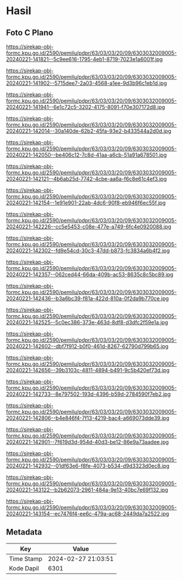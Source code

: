 # Hasil

## Foto C Plano

https://sirekap-obj-formc.kpu.go.id/2590/pemilu/pdpr/63/03/03/20/09/6303032009005-20240221-141821--5c9ee616-1795-4eb1-8719-7023e1a6001f.jpg

https://sirekap-obj-formc.kpu.go.id/2590/pemilu/pdpr/63/03/03/20/09/6303032009005-20240221-141902--5715dee7-2a03-4568-a1ee-9d3b96c1eb1d.jpg

https://sirekap-obj-formc.kpu.go.id/2590/pemilu/pdpr/63/03/03/20/09/6303032009005-20240221-141941--6e1c72c5-3202-4175-8091-f70e307172d8.jpg

https://sirekap-obj-formc.kpu.go.id/2590/pemilu/pdpr/63/03/03/20/09/6303032009005-20240221-142014--30a140de-62b2-45fa-93e2-b433544a2d0d.jpg

https://sirekap-obj-formc.kpu.go.id/2590/pemilu/pdpr/63/03/03/20/09/6303032009005-20240221-142050--be406c12-7c8d-41aa-a6cb-51a91a678501.jpg

https://sirekap-obj-formc.kpu.go.id/2590/pemilu/pdpr/63/03/03/20/09/6303032009005-20240221-142121--4b6ab25d-7742-4cbe-aa6a-f6c8e61c4ef3.jpg

https://sirekap-obj-formc.kpu.go.id/2590/pemilu/pdpr/63/03/03/20/09/6303032009005-20240221-142154--1e91e901-22ab-4dc6-90f8-eb946f6ec55f.jpg

https://sirekap-obj-formc.kpu.go.id/2590/pemilu/pdpr/63/03/03/20/09/6303032009005-20240221-142226--cc5e5453-c08e-477e-a749-6fc4e0920088.jpg

https://sirekap-obj-formc.kpu.go.id/2590/pemilu/pdpr/63/03/03/20/09/6303032009005-20240221-142302--fd9e54cd-30c3-47dd-b873-fc3834a6b4f2.jpg

https://sirekap-obj-formc.kpu.go.id/2590/pemilu/pdpr/63/03/03/20/09/6303032009005-20240221-142357--062ced44-66da-409b-ac53-8635c8c5bc89.jpg

https://sirekap-obj-formc.kpu.go.id/2590/pemilu/pdpr/63/03/03/20/09/6303032009005-20240221-142436--b3a6bc39-f81a-422d-810a-0f2da9b770ce.jpg

https://sirekap-obj-formc.kpu.go.id/2590/pemilu/pdpr/63/03/03/20/09/6303032009005-20240221-142525--5c0ec386-373e-463d-8df8-d3dfc2f59e1a.jpg

https://sirekap-obj-formc.kpu.go.id/2590/pemilu/pdpr/63/03/03/20/09/6303032009005-20240221-142602--dbf7f912-b0f0-461d-8267-62790d799b65.jpg

https://sirekap-obj-formc.kpu.go.id/2590/pemilu/pdpr/63/03/03/20/09/6303032009005-20240221-142656--39b3103c-4811-4894-b491-9c5b420ef73d.jpg

https://sirekap-obj-formc.kpu.go.id/2590/pemilu/pdpr/63/03/03/20/09/6303032009005-20240221-142733--8e797502-193d-4396-b59d-2784590f7eb2.jpg

https://sirekap-obj-formc.kpu.go.id/2590/pemilu/pdpr/63/03/03/20/09/6303032009005-20240221-142806--b4e846f4-7f13-4219-bac4-a669073dde39.jpg

https://sirekap-obj-formc.kpu.go.id/2590/pemilu/pdpr/63/03/03/20/09/6303032009005-20240221-142901--7f619d3d-954d-40d3-be12-86e9a73aadee.jpg

https://sirekap-obj-formc.kpu.go.id/2590/pemilu/pdpr/63/03/03/20/09/6303032009005-20240221-142932--01df63e6-f8fe-4073-b534-d9d3323d0ec8.jpg

https://sirekap-obj-formc.kpu.go.id/2590/pemilu/pdpr/63/03/03/20/09/6303032009005-20240221-143122--b2b62073-2961-484a-9e13-40bc7e69f132.jpg

https://sirekap-obj-formc.kpu.go.id/2590/pemilu/pdpr/63/03/03/20/09/6303032009005-20240221-143154--ec7476f4-ee6c-479a-ac68-2449da7a2522.jpg


## Metadata

| Key        | Value               |
| ---------- | ------------------- |
| Time Stamp | 2024-02-27 21:03:51 |
| Kode Dapil | 6301                |



